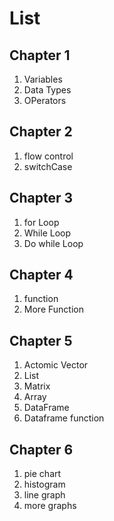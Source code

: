 # List
## Chapter 1
1. Variables
2. Data Types
3. OPerators
## Chapter 2
1. flow control
1. switchCase
## Chapter 3
1. for Loop
2. While Loop
3. Do while Loop
## Chapter 4
1. function
2. More Function
## Chapter 5
1. Actomic Vector
2. List
3. Matrix
4. Array
5. DataFrame
6. Dataframe function
## Chapter 6
1. pie chart
2. histogram
3. line graph
4. more graphs